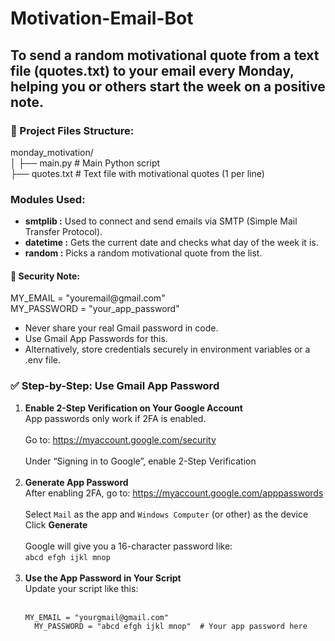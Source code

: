 # Motivation-Email-Bot
<h2>To send a random motivational quote from a text file (quotes.txt) to your email every Monday, helping you or others start the week on a positive note.
</h2>
<h3>📁 Project Files Structure:</h3>
<p>
  monday_motivation/<br>
│
├── main.py                 # Main Python script<br>
├── quotes.txt              # Text file with motivational quotes (1 per line)<br>
</p>
<h3>Modules Used:</h3>
<ul>
  <li><b>smtplib :</b>	Used to connect and send emails via SMTP (Simple Mail Transfer Protocol).</li>
  <li><b>datetime :</b>	Gets the current date and checks what day of the week it is.</li>
  <li><b>random :</b>	Picks a random motivational quote from the list.</li>
</ul>
<h4>🔐 Security Note:</h4>
<p>
  MY_EMAIL = "youremail@gmail.com"<br>
  MY_PASSWORD = "your_app_password"<br>
</p>
<ul>
  <li>Never share your real Gmail password in code.</li>
  <li>Use Gmail App Passwords for this.</li>
  <li>Alternatively, store credentials securely in environment variables or a .env file.</li>
</ul>

<h3>✅ Step-by-Step: Use Gmail App Password</h3>
<ol>
  <li>
    <strong>Enable 2-Step Verification on Your Google Account</strong><br>
    App passwords only work if 2FA is enabled.<br><br>
    Go to: 
    <a href="https://myaccount.google.com/security" target="_blank">
      https://myaccount.google.com/security
    </a><br><br>
    Under “Signing in to Google”, enable 2-Step Verification
  </li>
  <br>
  <li>
    <strong>Generate App Password</strong><br>
    After enabling 2FA, go to: 
    <a href="https://myaccount.google.com/apppasswords" target="_blank">
      https://myaccount.google.com/apppasswords
    </a><br><br>
    Select <code>Mail</code> as the app and <code>Windows Computer</code> (or other) as the device<br>
    Click <strong>Generate</strong><br><br>
    Google will give you a 16-character password like:<br>
    <code>abcd efgh ijkl mnop</code>
  </li>
  <br>
  <li>
    <strong>Use the App Password in Your Script</strong><br>
    Update your script like this:<br><br>
    <pre><code>MY_EMAIL = "yourgmail@gmail.com"
  MY_PASSWORD = "abcd efgh ijkl mnop"  # Your app password here</code></pre>
  </li>
</ol>
